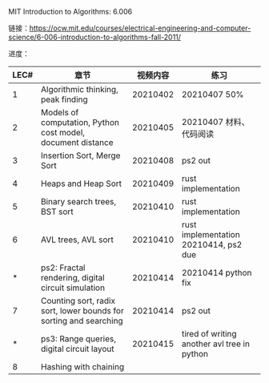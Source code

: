 MIT Introduction to Algorithms: 6.006

链接：https://ocw.mit.edu/courses/electrical-engineering-and-computer-science/6-006-introduction-to-algorithms-fall-2011/

进度：

|LEC#|章节|视频内容|练习|
|---|---|---|---|
|1|Algorithmic thinking, peak finding|20210402|20210407 50%|
|2|Models of computation, Python cost model, document distance|20210405|20210407 材料、代码阅读|
|3|Insertion Sort, Merge Sort|20210408|ps2 out|
|4|Heaps and Heap Sort|20210409|rust implementation|
|5|Binary search trees, BST sort|20210410|rust implementation|
|6|AVL trees, AVL sort|20210410|rust implementation 20210414, ps2 due|
|*|ps2: Fractal rendering, digital circuit simulation|20210414|20210414 python fix|
|7|Counting sort, radix sort, lower bounds for sorting and searching|20210414|ps2 out|
|*|ps3: Range queries, digital circuit layout|20210415|tired of writing another avl tree in python|
|8|Hashing with chaining| | |